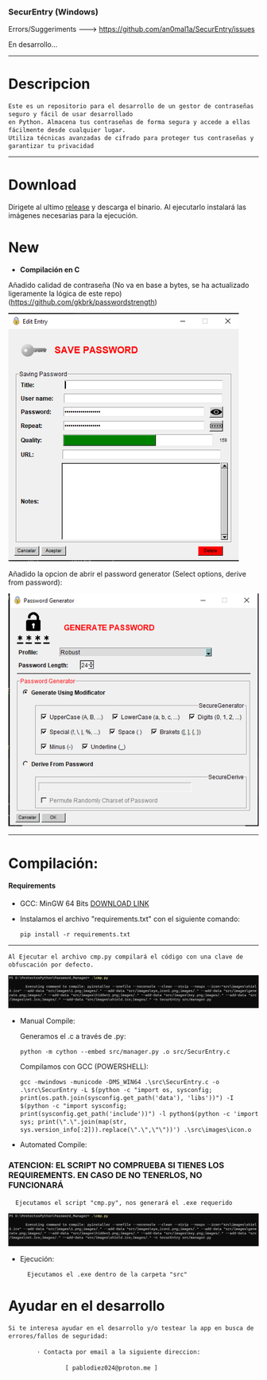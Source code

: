 ### SecurEntry (Windows)
Errors/Suggeriments ---> https://github.com/an0mal1a/SecurEntry/issues

En desarrollo...

---
# Descripcion
    Este es un repositorio para el desarrollo de un gestor de contraseñas seguro y fácil de usar desarrollado
    en Python. Almacena tus contraseñas de forma segura y accede a ellas fácilmente desde cualquier lugar. 
    Utiliza técnicas avanzadas de cifrado para proteger tus contraseñas y garantizar tu privacidad
---
# Download
Dirigete al ultimo [release](https://github.com/an0mal1a/SecurEntry/releases) y descarga el binario. Al ejecutarlo instalará las imágenes necesarias para la ejecución.

# New

  - **Compilación en C**

  Añadido calidad de contraseña (No va en base a bytes, se ha actualizado ligeramente la lógica de este repo)
     (https://github.com/gkbrk/passwordstrength)

  ![img_7.png](img/img_7.png)

  Añadido la opcion de abrir el password generator (Select options, derive from password):
  
  ![img_6.png](img/img_6.png)


---
# Compilación:

#### Requirements

- GCC: MinGW 64 Bits [DOWNLOAD LINK](https://github.com/brechtsanders/winlibs_mingw/releases/download/13.2.0mcf-16.0.6-11.0.1-ucrt-r2/winlibs-x86_64-mcf-seh-gcc-13.2.0-llvm-16.0.6-mingw-w64ucrt-11.0.1-r2.7z)

- Instalamos el archivo "requirements.txt" con el siguiente comando:

      pip install -r requirements.txt

---

    Al Ejecutar el archivo cmp.py compilará el código con una clave de obfuscación por defecto.

  ![img_5.png](img/img.png)

- Manual Compile:


  Generamos el .c a través de .py:

      python -m cython --embed src/manager.py .o src/SecurEntry.c
  

  Compilamos con GCC (POWERSHELL):
  
      gcc -mwindows -municode -DMS_WIN64 .\src\SecurEntry.c -o .\src\SecurEntry -L $(python -c "import os, sysconfig; print(os.path.join(sysconfig.get_path('data'), 'libs'))") -I $(python -c "import sysconfig; print(sysconfig.get_path('include'))") -l python$(python -c 'import sys; print(\".\".join(map(str, sys.version_info[:2])).replace(\".\",\"\"))') .\src\images\icon.o

- Automated Compile:

### ATENCION: EL SCRIPT NO COMPRUEBA SI TIENES LOS REQUIREMENTS. EN CASO DE NO TENERLOS, NO FUNCIONARÁ

      Ejecutamos el script "cmp.py", nos generará el .exe requerido

  ![img.png](img/img.png)
  
- Ejecución:

        Ejecutamos el .exe dentro de la carpeta "src" 


# Ayudar en el desarrollo

    Si te interesa ayudar en el desarrollo y/o testear la app en busca de errores/fallos de seguridad:
            
            · Contacta por email a la siguiente direccion:

                    [ pablodiez024@proton.me ]
